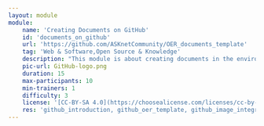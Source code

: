 ```yaml
---
layout: module
module:
    name: 'Creating Documents on GitHub'
    id: 'documents_on_github'
    url: 'https://github.com/ASKnetCommunity/OER_documents_template'
    tag: 'Web & Software,Open Source & Knowledge'
    description: "This module is about creating documents in the environment of GitHub. It explains especially how to upload and link images into your document. Use the linked template repository for creating your own documents and repositories."
    pic-url: GitHub-logo.png
    duration: 15
    max-participants: 10
    min-trainers: 1
    difficulty: 3
    license: '[CC-BY-SA 4.0](https://choosealicense.com/licenses/cc-by-sa-4.0/)'
    res: 'github_introduction, github_oer_template, github_image_integration, brief_markdown_lang_guide'
---  
```

